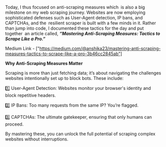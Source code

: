 Today, I thus focused on anti-scraping measures which is also a big milestone on my web scraping journey. Websites are now employing sophisticated defenses such as User-Agent detection, IP bans, and CAPTCHAs, and the resilient scraper is built with a few minds in it. Rather than jump into code, I documented these tactics for the day and put together an article called, ***“Mastering Anti-Scraping Measures: Tactics to Scrape Like a Pro.”***

Medium Link - ["https://medium.com/@anshika23/mastering-anti-scraping-measures-tactics-to-scrape-like-a-pro-3b46cc2845ab"]


**Why Anti-Scraping Measures Matter**

Scraping is more than just fetching data; it’s about navigating the challenges websites intentionally set up to block bots. These include: 

1️⃣ User-Agent Detection: Websites monitor your browser's identity and block repetitive headers.

2️⃣ IP Bans: Too many requests from the same IP? You’re flagged.

3️⃣ CAPTCHAs: The ultimate gatekeeper, ensuring that only humans can proceed.

By mastering these, you can unlock the full potential of scraping complex websites without interruptions.

